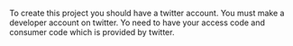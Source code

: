 To create this project you should have a twitter account.
You must make a developer account on twitter.
Yo need to have your access code and consumer code which is provided by twitter.
